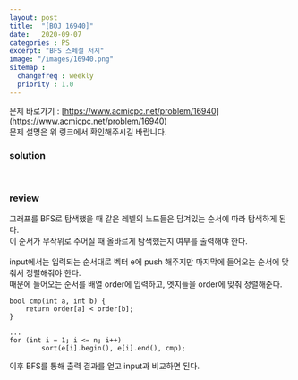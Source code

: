 ```yaml
---
layout: post
title:  "[BOJ 16940]"
date:   2020-09-07
categories : PS
excerpt: "BFS 스페셜 저지"
image: "/images/16940.png"
sitemap :
  changefreq : weekly
  priority : 1.0
---
```

문제 바로가기 : [https://www.acmicpc.net/problem/16940](https://www.acmicpc.net/problem/16940)<br>
문제 설명은 위 링크에서 확인해주시길 바랍니다.

### solution
<script src="https://gist.github.com/yooniversal/0a5642a4c0561c5dcaa98270c57ab21a.js"></script>
<br>

### review
그래프를 BFS로 탐색했을 때 같은 레벨의 노드들은 담겨있는 순서에 따라 탐색하게 된다.<br>
이 순서가 무작위로 주어질 때 올바르게 탐색했는지 여부를 출력해야 한다.<br>
<br>
input에서는 입력되는 순서대로 벡터 e에 push 해주지만 마지막에 들어오는 순서에 맞춰서 정렬해줘야 한다.<br>
때문에 들어오는 순서를 배열 order에 입력하고, 엣지들을 order에 맞춰 정렬해준다.<br>
```
bool cmp(int a, int b) {
	return order[a] < order[b];
}

...
for (int i = 1; i <= n; i++)
		sort(e[i].begin(), e[i].end(), cmp);
```
이후 BFS를 통해 출력 결과를 얻고 input과 비교하면 된다.

<script src="https://utteranc.es/client.js"
        repo="yooniversal/blog-comments"
        issue-term="pathname"
        theme="github-light"
        crossorigin="anonymous"
        async>
</script>
